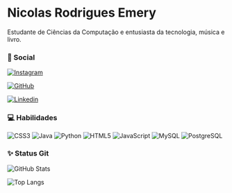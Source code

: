 
# Nicolas Rodrigues Emery

Estudante de Ciências da Computação e entusiasta da tecnologia, música e livro.

### 🧷 Social
[![Instagram](https://img.shields.io/badge/-Instagram-%23E4405F?style=for-the-badge&logo=instagram&logoColor=white)](https://www.instagram.com/nicksemery/)

[![GitHub](https://img.shields.io/badge/GitHub-100000?style=for-the-badge&logo=github&logoColor=white)](https://github.com/Nicksemery)

[![Linkedin](https://img.shields.io/badge/-LinkedIn-%230077B5?style=for-the-badge&logo=linkedin&logoColor=white)](https://www.linkedin.com/in/nícolas-rodrigues-emery-4785a3357)


### 💻 Habilidades

![CSS3](https://img.shields.io/badge/CSS3-1572B6?style=for-the-badge&logo=css3&logoColor=white)
![Java](https://img.shields.io/badge/java-%23ED8B00.svg?style=for-the-badge&logo=openjdk&logoColor=white)
![Python](https://img.shields.io/badge/python-3670A0?style=for-the-badge&logo=python&logoColor=ffdd54)
![HTML5](https://img.shields.io/badge/HTML5-E34F26?style=for-the-badge&logo=html5&logoColor=white)
![JavaScript](https://img.shields.io/badge/JavaScript-F7DF1E?style=for-the-badge&logo=javascript&logoColor=black)
![MySQL](https://img.shields.io/badge/MySQL-00000F?style=for-the-badge&logo=mysql&logoColor=white)
![PostgreSQL](https://img.shields.io/badge/PostgreSQL-000?style=for-the-badge&logo=postgresql)

### ✨ Status Git

![GitHub Stats](https://github-readme-stats.vercel.app/api?username=Nicksemery&theme=transparent&bg_color=000&border_color=30A3DC&show_icons=true&icon_color=30A3DC&title_color=E94D5F&text_color=FFF)

![Top Langs](https://github-readme-stats.vercel.app/api/top-langs/?username=Nicksemery&bg_color=000&border_color=30A3DC&title_color=E94D5F&text_color=FFF)

